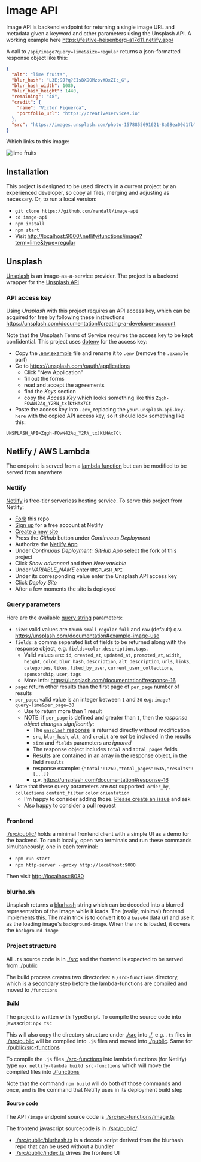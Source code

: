 # Image API

Image API is backend endpoint for returning a single image URL and metadata given a keyword and other parameters using the Unsplash API. A working example here <https://festive-heisenberg-a17d11.netlify.app/>

A call to `/api/image?query=lime&size=regular` returns a json-formatted response object like this:

```json
{
  "alt": "lime fruits",
  "blur_hash": "L3E;9J?q?EIsBX9OMzov#DxZI;_G",
  "blur_hash_width": 1080,
  "blur_hash_height": 1440,
  "remaining": "48",
  "credit": {
    "name": "Victor Figueroa",
    "portfolio_url": "https://creativeservices.io"
  },
  "src": "https://images.unsplash.com/photo-1578855691621-8a08ea00d1fb?ixlib=rb-1.2.1&q=80&fm=jpg&crop=entropy&cs=tinysrgb&w=1080&fit=max&ixid=eyJhcHBfaWQiOjE3NTI1NX0"
}
```

Which links to this image:

![lime fruits](https://images.unsplash.com/photo-1578855691621-8a08ea00d1fb?ixlib=rb-1.2.1&q=80&fm=jpg&crop=entropy&cs=tinysrgb&w=1080&fit=max&ixid=eyJhcHBfaWQiOjE3NTI1NX0)

## Installation

This project is designed to be used directly in a current project by an experienced developer, so copy all files, merging and adjusting as necessary. Or, to run a local version:

* `git clone https://github.com/rendall/image-api`
* `cd image-api`
* `npm install`
* `npm start`
* Visit <http://localhost:9000/.netlify/functions/image?term=lime&type=regular>

## Unsplash

[Unsplash](https://unsplash.com/) is an image-as-a-service provider. The project is a backend wrapper for the [Unsplash API](https://unsplash.com/documentation)

### API access key

Using *Unsplash* with this project requires an API access key, which can be acquired for free by following these instructions <https://unsplash.com/documentation#creating-a-developer-account>

Note that the Unsplash Terms of Service requires the access key to be kept confidential. This project uses [dotenv](https://github.com/motdotla/dotenv) for the access key:

* Copy the [.env.example](.env.example) file and rename it to `.env` (remove the `.example` part)
* Go to <https://unsplash.com/oauth/applications>
  * Click "New Application"
  * fill out the forms
  * read and accept the agreements
  * find the *Keys* section
  * copy the *Access Key* which looks something like this `Zqgh-FOwN42Aq_Y2RN_tx]KtHAx7Ct`
* Paste the access key into `.env`, replacing the `your-unsplash-api-key-here` with the copied API access key, so it should look something like this:

`UNSPLASH_API=Zqgh-FOwN42Aq_Y2RN_tx]KtHAx7Ct`

## Netlify / AWS Lambda

The endpoint is served from a [lambda function](https://aws.amazon.com/lambda/) but can be modified to be served from anywhere

### Netlify

[Netlify](https://netlify.com) is free-tier serverless hosting service. To serve this project from Netlify:

* [Fork](https://guides.github.com/activities/forking/) this repo
* [Sign up](https://app.netlify.com/signup) for a free account at Netlify
* [Create a new site](https://app.netlify.com/start)
* Press the *Github* button under *Continuous Deployment*
* Authorize the [Netlify App](https://github.com/apps/netlify/installations/new)
* Under *Continuous Deployment: GitHub App* select the fork of this project
* Click *Show advanced* and then *New variable*
* Under *VARIABLE_NAME* enter `UNSPLASH_API`
* Under its corresponding value enter the Unsplash API access key
* Click *Deploy Site*
* After a few moments the site is deployed

### Query parameters

Here are the available [query string](https://en.wikipedia.org/wiki/Query_string) parameters:

* `size`: valid values are `thumb` `small` `regular` `full` and `raw` (default) q.v. <https://unsplash.com/documentation#example-image-use>
* `fields`: a comma separated list of fields to be returned along with the response object, e.g. `fields=color,description,tags`.
  * Valid values are: `id`, `created_at`, `updated_at`, `promoted_at`, `width`, `height`, `color`, `blur_hash`, `description`, `alt_description`, `urls`, `links`, `categories`, `likes`, `liked_by_user`, `current_user_collections`, `sponsorship`, `user`, `tags`
  * More info: <https://unsplash.com/documentation#response-16>
* `page`: return other results than the first page of `per_page` number of results
* `per_page`: valid value is an integer between `1` and `30` e.g: `image?query=lime&per_page=30`
  * Use to return more than 1 result
  * NOTE: if `per_page` is defined and greater than `1`, then the *response object changes signficantly*:
    * The [`unsplash` response](https://unsplash.com/documentation#response-16) is returned directly without modification
    * `src`, `blur_hash`, `alt`, and `credit` are *not* be included in the results
    * `size` and `fields` parameters are *ignored*
    * The response object includes `total` and `total_pages` fields
    * Results are contained in an array in the response object, in the field `results`
    * response example: `{"total":1269,"total_pages":635,"results":[...]}`
    * q.v. <https://unsplash.com/documentation#response-16>
* Note that these query parameters are *not* supported: `order_by`, `collections` `content_filter` `color` `orientation`
  * I'm happy to consider adding those. [Please create an issue](https://github.com/rendall/image-api/issues/new) and ask
  * Also happy to consider a pull request

### Frontend

[./src/public/](./src/public/) holds a minimal frontend client with a simple UI as a demo for the backend. To run it locally, open two terminals and run these commands simultaneously, one in each terminal:

* `npm run start`
* `npx http-server --proxy http://localhost:9000`

Then visit <http://localhost:8080>

### blurha.sh

Unsplash returns a [blurhash](https://blurha.sh) string which can be decoded into a blurred representation of the image while it loads. The (really, minimal) frontend implements this. The main trick is to convert it to a `base64` data url and use it as the loading image's `background-image`. When the `src` is loaded, it covers the `background-image`

### Project structure

All `.ts` source code is in [./src](./src) and the frontend is expected to be served from [./public](./public)

The build process creates two directories: a `/src-functions` directory, which is a secondary step before the lambda-functions are compiled and moved to `/functions`

#### Build

The project is written with TypeScript. To compile the source code into javascript: `npx tsc`

This will also copy the directory structure under [./src](/src) into [./](./), e.g. `.ts` files in [./src/public](/src/public) will be compiled into `.js` files and moved into [./public](/public). Same for [./public/src-functions](./public/src-functions)

To compile the `.js` files [./src-functions](./src-functions) into lambda functions (for Netlify) type `npx netlify-lambda build src-functions` which will move the compiled files into [./functions](./functions)

Note that the command `npm build` will do both of those commands and once, and is the command that Netifly uses in its deployment build step

#### Source code

The API `/image` endpoint source code is [./src/src-functions/image.ts](./src/src-functions/image.ts)

The frontend javascript sourcecode is in [./src/public/](./src/public/)

* [./src/public/blurhash.ts](./src/public/blurhash.ts) is a decode script derived from the blurhash repo that can be used without a bundler
* [./src/public/index.ts](./src/public/index.ts) drives the frontend UI
  